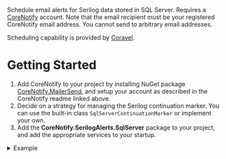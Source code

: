 Schedule email alerts for Serilog data stored in SQL Server. Requires a [CoreNotify](https://github.com/adamfoneil/CoreNotify) account. Note that the email recipient must be your registered CoreNotify email address. You cannot send to arbitrary email addresses.

Scheduling capability is provided by [Coravel](https://github.com/jamesmh/coravel).

# Getting Started
1. Add CoreNotify to your project by installing NuGet package [CoreNotify.MailerSend](https://www.nuget.org/packages/CoreNotify.MailerSend), and setup your account as described in the CoreNotify readme linked above.
2. Decide on a strategy for managing the Serilog continuation marker. You can use the built-in class `SqlServerContinuationMarker` or implement your own. 
2. Add the **CoreNotify.SerilogAlerts.SqlServer** package to your project, and add the appropriate services to your startup.

<details>
	<summary>Example</summary>

	```csharp
	```

</details>

